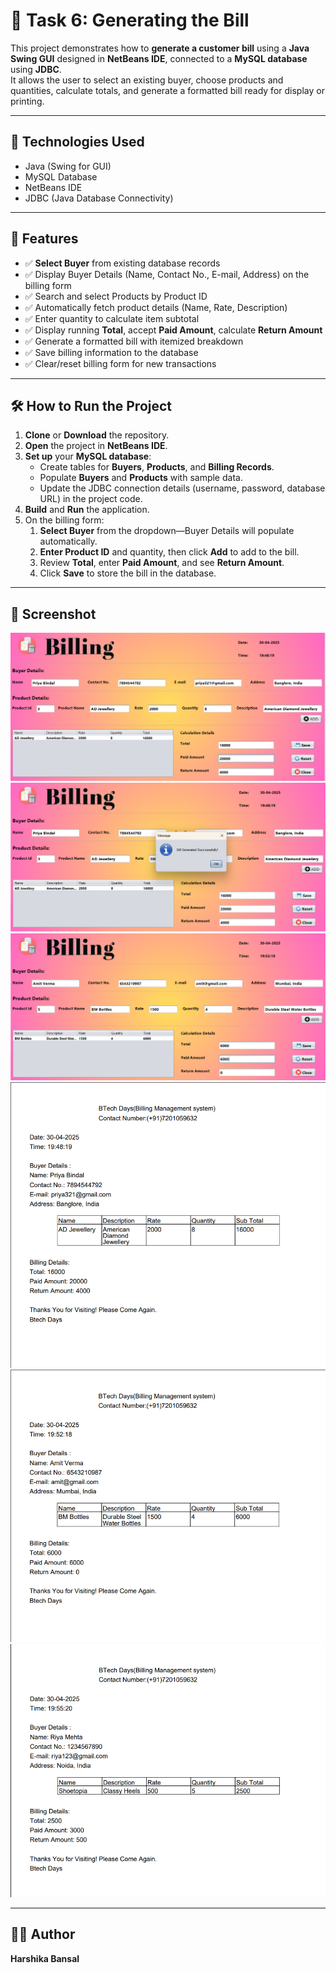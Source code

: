 # 🧾 Task 6: Generating the Bill

This project demonstrates how to **generate a customer bill** using a **Java Swing GUI** designed in **NetBeans IDE**, connected to a **MySQL database** using **JDBC**.  
It allows the user to select an existing buyer, choose products and quantities, calculate totals, and generate a formatted bill ready for display or printing.

---

## 🔧 Technologies Used
- Java (Swing for GUI)
- MySQL Database
- NetBeans IDE
- JDBC (Java Database Connectivity)

---

## 📌 Features
- ✅ **Select Buyer** from existing database records  
- ✅ Display Buyer Details (Name, Contact No., E-mail, Address) on the billing form  
- ✅ Search and select Products by Product ID  
- ✅ Automatically fetch product details (Name, Rate, Description)  
- ✅ Enter quantity to calculate item subtotal  
- ✅ Display running **Total**, accept **Paid Amount**, calculate **Return Amount**  
- ✅ Generate a formatted bill with itemized breakdown  
- ✅ Save billing information to the database  
- ✅ Clear/reset billing form for new transactions  

---

## 🛠️ How to Run the Project
1. **Clone** or **Download** the repository.  
2. **Open** the project in **NetBeans IDE**.  
3. **Set up** your **MySQL database**:  
   - Create tables for **Buyers**, **Products**, and **Billing Records**.  
   - Populate **Buyers** and **Products** with sample data.  
   - Update the JDBC connection details (username, password, database URL) in the project code.  
4. **Build** and **Run** the application.  
5. On the billing form:  
   1. **Select Buyer** from the dropdown—Buyer Details will populate automatically.  
   2. **Enter Product ID** and quantity, then click **Add** to add to the bill.  
   3. Review **Total**, enter **Paid Amount**, and see **Return Amount**.  
   4. Click **Save** to store the bill in the database.  

---

## 📸 Screenshot

![Output1](Screenshots/output1.png)
![Output2](Screenshots/output2.png)
![Output3](Screenshots/output3.png)
![Output4](Screenshots/output4.png)
![Output5](Screenshots/output5.png)
![Output6](Screenshots/output6.png) 

---

## 🙋‍♀️ Author
**Harshika Bansal**
